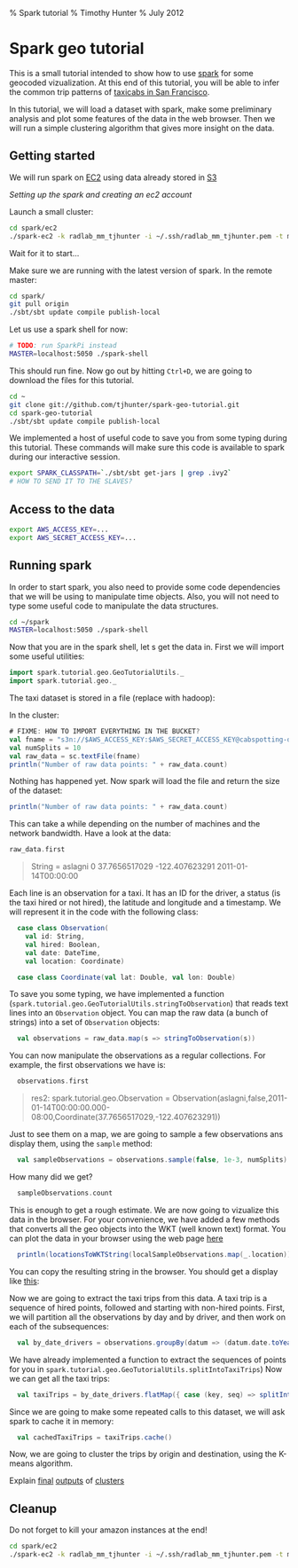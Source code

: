 % Spark tutorial 
% Timothy Hunter
% July 2012

Spark geo tutorial
===================

This is a small tutorial intended to show how to use [spark](http://spark-project.org) 
for some geocoded vizualization. At this end 
of this tutorial, you will be able to infer the common trip patterns of [taxicabs in San Francisco].

In this tutorial, we will load a dataset with spark, make some preliminary analysis and plot some features of the
data in the web browser. Then we will run a simple clustering algorithm that gives more insight on the data.

[taxicabs in San Francisco]: http://www.youtube.com/watch?v=OxCPL4KsDfI&feature=plcp

Getting started
----------------

We will run spark on [EC2] using data already stored in [S3]

[EC2]: http://aws.amazon.com/ec2
[S3]: http://aws.amazon.com/s3


*Setting up the spark and creating an ec2 account*

Launch a small cluster:

```bash
cd spark/ec2
./spark-ec2 -k radlab_mm_tjhunter -i ~/.ssh/radlab_mm_tjhunter.pem -t m1.medium -m m1.medium -s 1 launch geo-tutorial
```

Wait for it to start...

Make sure we are running with the latest version of spark. In the remote master:

```bash
cd spark/
git pull origin
./sbt/sbt update compile publish-local
```

Let us use a spark shell for now:

```bash
# TODO: run SparkPi instead
MASTER=localhost:5050 ./spark-shell
```

This should run fine. Now go out by hitting `Ctrl+D`, we are going to download the files for this tutorial.

```bash
cd ~
git clone git://github.com/tjhunter/spark-geo-tutorial.git
cd spark-geo-tutorial
./sbt/sbt update compile publish-local
```

We implemented a host of useful code to save you from some typing during this tutorial.
These commands will make sure this code is available to spark during our interactive session.


```bash
export SPARK_CLASSPATH=`./sbt/sbt get-jars | grep .ivy2`
# HOW TO SEND IT TO THE SLAVES?
```


Access to the data
------------------

```bash
export AWS_ACCESS_KEY=...
export AWS_SECRET_ACCESS_KEY=...
```

Running spark
--------------

In order to start spark, you also need to provide some code dependencies that we will be using to manipulate time objects. 
Also, you will not need to type some useful code to manipulate the data structures.


```bash
cd ~/spark
MASTER=localhost:5050 ./spark-shell
```

Now that you are in the spark shell, let s get the data in. First we will import some useful utilities:

```scala
import spark.tutorial.geo.GeoTutorialUtils._
import spark.tutorial.geo._
```

The taxi dataset is stored in a file (replace with hadoop):

In the cluster:

```scala
# FIXME: HOW TO IMPORT EVERYTHING IN THE BUCKET?
val fname = "s3n://$AWS_ACCESS_KEY:$AWS_SECRET_ACCESS_KEY@cabspotting-data/2009-3-22.txt"
val numSplits = 10
val raw_data = sc.textFile(fname)
println("Number of raw data points: " + raw_data.count)
```

Nothing has happened yet. Now spark will load the file and return the size of the dataset:

```scala
println("Number of raw data points: " + raw_data.count)
```

This can take a while depending on the number of machines and the network bandwidth. Have a look at the data:
  
```scala
raw_data.first
```

> String = aslagni 0 37.7656517029 -122.407623291 2011-01-14T00:00:00

Each line is an observation for a taxi. It has an ID for the driver, a status (is the taxi hired or not hired),
the latitude and longitude and a timestamp. We will represent it in the code with the following class:

```scala
  case class Observation(
    val id: String,
    val hired: Boolean,
    val date: DateTime,
    val location: Coordinate)

  case class Coordinate(val lat: Double, val lon: Double)
```

To save you some typing, we have implemented a function (`spark.tutorial.geo.GeoTutorialUtils.stringToObservation`)
that reads text lines into an `Observation` object. You can map the raw data (a bunch of strings) into a set of 
`Observation` objects:

```scala
  val observations = raw_data.map(s => stringToObservation(s))
```

You can now manipulate the observations as a regular collections. For example, the first observations we have is:

```scala
  observations.first
```

  > res2: spark.tutorial.geo.Observation = Observation(aslagni,false,2011-01-14T00:00:00.000-08:00,Coordinate(37.7656517029,-122.407623291))

Just to see them on a map, we are going to sample a few observations ans display them, using the `sample` method:

```scala
  val sampleObservations = observations.sample(false, 1e-3, numSplits)
```

How many did we get?

```scala
  sampleObservations.count
```

This is enough to get a rough estimate. We are now going to vizualize this data in the browser. For your convenience,
we have added a few methods that converts all the geo objects into the WKT (well known text) format. You can
plot the data in your browser using the web page [here](http://www.eecs.berkeley.edu/~tjhunter/sparkdemo/geojson.html)

```scala
  println(locationsToWKTString(localSampleObservations.map(_.location)))
```

You can copy the resulting string in the browser. You should get a display like [this](http://www.eecs.berkeley.edu/~tjhunter/sparkdemo/geojson.html?external=examplepoints.wkt):

Now we are going to extract the taxi trips from this data. A taxi trip is a sequence of hired points, followed and 
starting with non-hired points. First, we will partition all the observations by day and by driver, and then work
on each of the subsequences:

```scala
  val by_date_drivers = observations.groupBy(datum => (datum.date.toYearMonthDay(), datum.id))
```

We have already implemented a function to extract the sequences of points for you in `spark.tutorial.geo.GeoTutorialUtils.splitIntoTaxiTrips`)
Now we can get all the taxi trips:

```scala
  val taxiTrips = by_date_drivers.flatMap({ case (key, seq) => splitIntoTaxiTrips(seq) })
```

Since we are going to make some repeated calls to this dataset, we will ask spark to cache it in memory:

```scala
  val cachedTaxiTrips = taxiTrips.cache()
```

Now, we are going to cluster the trips by origin and destination, using the K-means algorithm.

Explain [final](http://www.eecs.berkeley.edu/~tjhunter/sparkdemo/geojson.html?external=cluster0)
[outputs](http://www.eecs.berkeley.edu/~tjhunter/sparkdemo/geojson.html?external=cluster1) of 
[clusters](http://www.eecs.berkeley.edu/~tjhunter/sparkdemo/geojson.html?external=cluster10)

Cleanup
-------

Do not forget to kill your amazon instances at the end!

```bash
cd spark/ec2
./spark-ec2 -k radlab_mm_tjhunter -i ~/.ssh/radlab_mm_tjhunter.pem -t m1.medium -m m1.medium -s 1 destroy geo-tutorial
```
